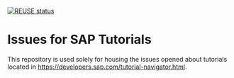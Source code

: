 [![REUSE status](https://api.reuse.software/badge/github.com/sap-tutorials/Issues)](https://api.reuse.software/info/github.com/sap-tutorials/Issues)

# Issues for SAP Tutorials
This repository is used solely for housing the issues opened about tutorials located in <https://developers.sap.com/tutorial-navigator.html>.
